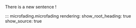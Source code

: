 There is a new sentence !

::: microfading.microfading
    rendering:
      show_root_heading: true
      show_source: true
